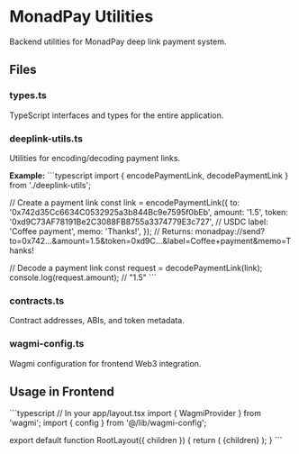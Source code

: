 # MonadPay Utilities

Backend utilities for MonadPay deep link payment system.

## Files

### types.ts
TypeScript interfaces and types for the entire application.

### deeplink-utils.ts
Utilities for encoding/decoding payment links.

**Example:**
\`\`\`typescript
import { encodePaymentLink, decodePaymentLink } from './deeplink-utils';

// Create a payment link
const link = encodePaymentLink({
  to: '0x742d35Cc6634C0532925a3b844Bc9e7595f0bEb',
  amount: '1.5',
  token: '0xd9C73AF78191Be2C3088FB8755a3374779E3c727', // USDC
  label: 'Coffee payment',
  memo: 'Thanks!',
});
// Returns: monadpay://send?to=0x742...&amount=1.5&token=0xd9C...&label=Coffee+payment&memo=Thanks!

// Decode a payment link
const request = decodePaymentLink(link);
console.log(request.amount); // "1.5"
\`\`\`

### contracts.ts
Contract addresses, ABIs, and token metadata.

### wagmi-config.ts
Wagmi configuration for frontend Web3 integration.

## Usage in Frontend

\`\`\`typescript
// In your app/layout.tsx
import { WagmiProvider } from 'wagmi';
import { config } from '@/lib/wagmi-config';

export default function RootLayout({ children }) {
  return (
    <WagmiProvider config={config}>
      {children}
    </WagmiProvider>
  );
}
\`\`\`
